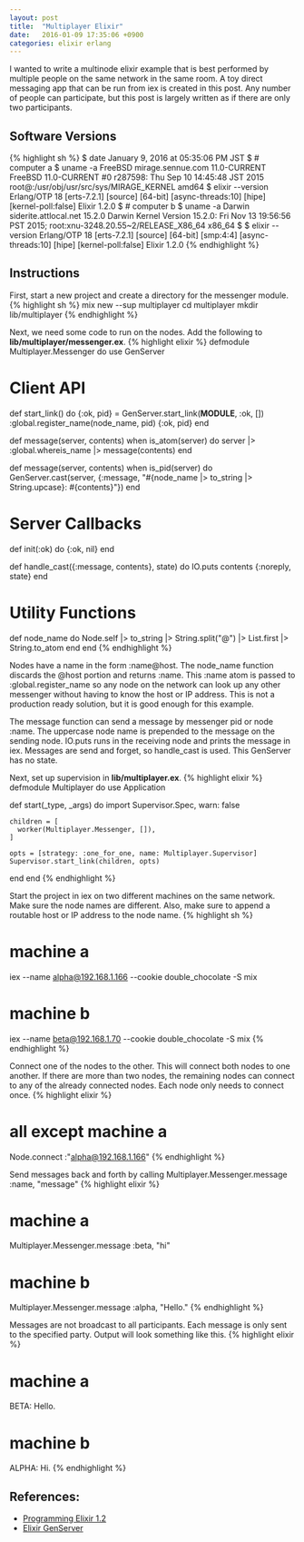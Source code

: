 ```yaml
---
layout: post
title:  "Multiplayer Elixir"
date:   2016-01-09 17:35:06 +0900
categories: elixir erlang
---
```

I wanted to write a multinode elixir example that is best performed by multiple people on the same network in the same room.  A toy direct messaging app that can be run from iex is created in this post.  Any number of people can participate, but this post is largely written as if there are only two participants.

## Software Versions
{% highlight sh %}
$ date
January  9, 2016 at 05:35:06 PM JST
$ # computer a
$ uname -a
FreeBSD mirage.sennue.com 11.0-CURRENT FreeBSD 11.0-CURRENT #0 r287598: Thu Sep 10 14:45:48 JST 2015     root@:/usr/obj/usr/src/sys/MIRAGE_KERNEL  amd64
$ elixir --version
Erlang/OTP 18 [erts-7.2.1] [source] [64-bit] [async-threads:10] [hipe] [kernel-poll:false]
Elixir 1.2.0
$ # computer b
$ uname -a
Darwin siderite.attlocal.net 15.2.0 Darwin Kernel Version 15.2.0: Fri Nov 13 19:56:56 PST 2015; root:xnu-3248.20.55~2/RELEASE_X86_64 x86_64
$ $ elixir --version
Erlang/OTP 18 [erts-7.2.1] [source] [64-bit] [smp:4:4] [async-threads:10] [hipe] [kernel-poll:false]
Elixir 1.2.0
{% endhighlight %}

## Instructions
First, start a new project and create a directory for the messenger module.
{% highlight sh %}
mix new --sup multiplayer
cd multiplayer
mkdir lib/multiplayer
{% endhighlight %}

Next, we need some code to run on the nodes.  Add the following to **lib/multiplayer/messenger.ex**.
{% highlight elixir %}
defmodule Multiplayer.Messenger do
  use GenServer

  # Client API

  def start_link() do
    {:ok, pid} = GenServer.start_link(__MODULE__, :ok, [])
    :global.register_name(node_name, pid)
    {:ok, pid}
  end

  def message(server, contents) when is_atom(server) do
    server
    |> :global.whereis_name
    |> message(contents)
  end

  def message(server, contents) when is_pid(server) do
    GenServer.cast(server, {:message,
      "#{node_name |> to_string |> String.upcase}: #{contents}"})
  end

  # Server Callbacks

  def init(:ok) do
    {:ok, nil}
  end

  def handle_cast({:message, contents}, state) do
    IO.puts contents
    {:noreply, state}
  end

  # Utility Functions

  def node_name do
    Node.self
    |> to_string
    |> String.split("@")
    |> List.first
    |> String.to_atom
  end
end
{% endhighlight %}

Nodes have a name in the form :name@host.  The node_name function discards the @host portion and returns :name.  This :name atom is passed to :global.register_name so any node on the network can look up any other messenger without having to know the host or IP address.  This is not a production ready solution, but it is good enough for this example.

The message function can send a message by messenger pid or node :name.  The uppercase node name is prepended to the message on the sending node.  IO.puts runs in the receiving node and prints the message in iex.  Messages are send and forget, so handle_cast is used.  This GenServer has no state.

Next, set up supervision in **lib/multiplayer.ex**.
{% highlight elixir %}
defmodule Multiplayer do
  use Application

  def start(_type, _args) do
    import Supervisor.Spec, warn: false

    children = [
      worker(Multiplayer.Messenger, []),
    ]

    opts = [strategy: :one_for_one, name: Multiplayer.Supervisor]
    Supervisor.start_link(children, opts)
  end
end
{% endhighlight %}

Start the project in iex on two different machines on the same network.  Make sure the node names are different.  Also, make sure to append a routable host or IP address to the node name.
{% highlight sh %}
# machine a
iex --name alpha@192.168.1.166 --cookie double_chocolate -S mix

# machine b
iex --name beta@192.168.1.70 --cookie double_chocolate -S mix
{% endhighlight %}

Connect one of the nodes to the other.  This will connect both nodes to one another.  If there are more than two nodes, the remaining nodes can connect to any of the already connected nodes.  Each node only needs to connect once.
{% highlight elixir %}
# all except machine a
Node.connect :"alpha@192.168.1.166"
{% endhighlight %}

Send messages back and forth by calling Multiplayer.Messenger.message :name, "message"
{% highlight elixir %}
# machine a
Multiplayer.Messenger.message :beta, "hi"

# machine b
Multiplayer.Messenger.message :alpha, "Hello."
{% endhighlight %}

Messages are not broadcast to all participants.  Each message is only sent to the specified party.  Output will look something like this.
{% highlight elixir %}
# machine a
BETA: Hello.

# machine b
ALPHA: Hi.
{% endhighlight %}

## References:
- [Programming Elixir 1.2][elixir-book]
- [Elixir GenServer][elixir-genserver]

[elixir-book]:      https://pragprog.com/book/elixir12/programming-elixir-1-2
[elixir-genserver]: http://elixir-lang.org/docs/v1.2/elixir/GenServer.html


